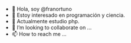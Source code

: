 - 👋 Hola, soy @franortuno
- 👀 Estoy interesado en programación y ciencia.
- 🌱 Actualmente estudio php.
- 💞️ I’m looking to collaborate on ...
- 📫 How to reach me ...

<!---
franortuno/franortuno is a ✨ special ✨ repository because its `README.md` (this file) appears on your GitHub profile.
You can click the Preview link to take a look at your changes.
--->
